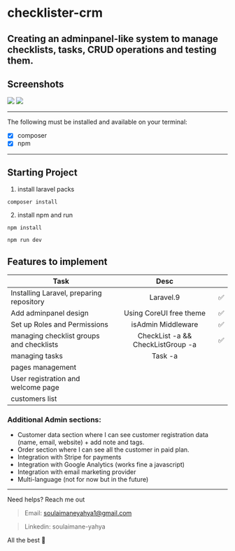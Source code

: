 # checklister-crm

Creating an adminpanel-like system to manage checklists, tasks, CRUD operations and testing them.
---
## Screenshots

<img src="https://dummyimage.com/700x300/f2f2f2/3b3b3b.png&text=Project" />

<img src="https://dummyimage.com/700x300/f2f2f2/3b3b3b.png&text=Project" />

---

The following must be installed and available on your terminal:

* [x] composer
* [x] npm

---

## Starting Project

1. install laravel packs
```composer
composer install
```

2. install npm and run
```npm
npm install
```
```npm
npm run dev
```

## Features to implement
| Task                                      | Desc                                       ||
| ----------------------------------------- |:------------------------------------------:|:--:|
| Installing Laravel, preparing repository  | Laravel.9                                  | ✅ |
| Add adminpanel design                     | Using CoreUI free theme                    | ✅ |
| Set up Roles and Permissions              | isAdmin Middleware                         | ✅ |
| managing checklist groups and checklists  | CheckList -a && CheckListGroup -a          | ✅ |
| managing tasks                            | Task -a                                    ||
| pages management                          |                                            ||
| User registration and welcome page        |                                            ||
| customers list                            |                                            ||

### Additional Admin sections:
- Customer data section where I can see customer registration data (name, email,
website) + add note and tags.
- Order section where I can see all the customer in paid plan.
- Integration with Stripe for payments
- Integration with Google Analytics (works fine a javascript)
- Integration with email marketing provider
- Multi-language (not for now but in the future)

----- 
Need helps? Reach me out

> Email: soulaimaneyahya1@gmail.com

> Linkedin: soulaimane-yahya

All the best :beer:

